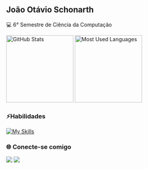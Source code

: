 ## João Otávio Schonarth

💻 6° Semestre de Ciência da Computação

<div>
  <img height="180em" alt="GitHub Stats" src="https://github-readme-stats.vercel.app/api?username=joschonarth&show_icons=true&theme=dark&include_all_commits=true&border_color=fff0"/>
    <!-- Themes: dark, radical, merko, gruvbox, tokyonight, onedark, cobalt, synthwave, highcontrast, dracula -->
  <img height="180em" alt="Most Used Languages" src="https://github-readme-stats.vercel.app/api/top-langs/?username=joschonarth&layout=compact&langs_count=16&theme=dark&hide_progress=true&border_color=fff0"/>
</div>
<!--
<div>
  <img src="https://github-readme-stats-git-masterrstaa-rickstaa.vercel.app/api?username=joschonarth&hide_title=true&show_icons=true&include_all_commits=false&count_private=true&line_height=25&hide=issues&bg_color=000&title_color=FF00F6&text_color=FFF&border_radius=3&border_color=36123c&icon_color=FF00F6&theme=jolly" alt="GitHub stats">
  <img src="https://github-readme-stats-git-masterrstaa-rickstaa.vercel.app/api/top-langs/?username=joschonarth&line_height=10&card_width=290&layout=compact&hide_title=false&count_private=true&langs_count=4&show_icons=true&title_color=FF00F6&hide=html,css&bg_color=000&text_color=8B8B8B&border_radius=3&border_color=561760&count_private=true" alt="Most Used Languages">
</div>
-->
<!--
<div>
  <img height="180em" src="https://github-readme-stats.vercel.app/api?username=joschonarth&show_icons=true&theme=dark&include_all_commits=true&title_color=80F7D4&icon_color=9d00ff&text_color=c9d1d9&bg_color=0d1117&border_color=fff0"/>
  <img height="180em" src="https://github-readme-stats.vercel.app/api/top-langs/?username=joschonarth&layout=compact&langs_count=16&theme=dark&hide_progress=true&title_color=80F7D4&text_color=fff&bg_color=0d1117&border_color=fff0"/>
</div>
-->

### ⚡Habilidades
<!--
<div style="display: inline_block">
  <img align="center" alt"Python" height="30" widht="40" src="https://img.shields.io/badge/Python-FFD43B?style=for-the-badge&logo=python&logoColor=blue">
  <img align="center" alt"HTML5" height="30" widht="40" src="https://img.shields.io/badge/HTML5-E34F26?style=for-the-badge&logo=html5&logoColor=white">
  <img align="center" alt"CSS3" height="30" widht="40" src="https://img.shields.io/badge/CSS3-1572B6?style=for-the-badge&logo=css3&logoColor=white">
  <img align="center" alt"JavaScript" height="30" widht="40" src="https://img.shields.io/badge/JavaScript-323330?style=for-the-badge&logo=javascript&logoColor=F7DF1E">
  <img align="center" alt"Java" height="30" widht="40" src="https://img.shields.io/badge/java-%23ED8B00.svg?style=for-the-badge&logo=openjdk&logoColor=white">
  <img align="center" alt"GIT" height="30" widht="40" src="https://img.shields.io/badge/GIT-E44C30?style=for-the-badge&logo=git&logoColor=white">    
</div>
-->
[![My Skills](https://skillicons.dev/icons?i=python,html,css,javascript,java,git&theme=light)](https://skillicons.dev)


### 🌐 Conecte-se comigo
<div>
    <a href="https://www.linkedin.com/in/joao-otavio-schonarth/" target="_blank"><img src="https://img.shields.io/badge/LinkedIn-0077B5?style=for-the-badge&logo=linkedin&logoColor=white" target="_blank"></a>
    <a href="mailto:joschonarth@gmail.com" target="_blank"><img src="https://img.shields.io/badge/Gmail-D14836?style=for-the-badge&logo=gmail&logoColor=white" target="_blank"></a>
</div>
